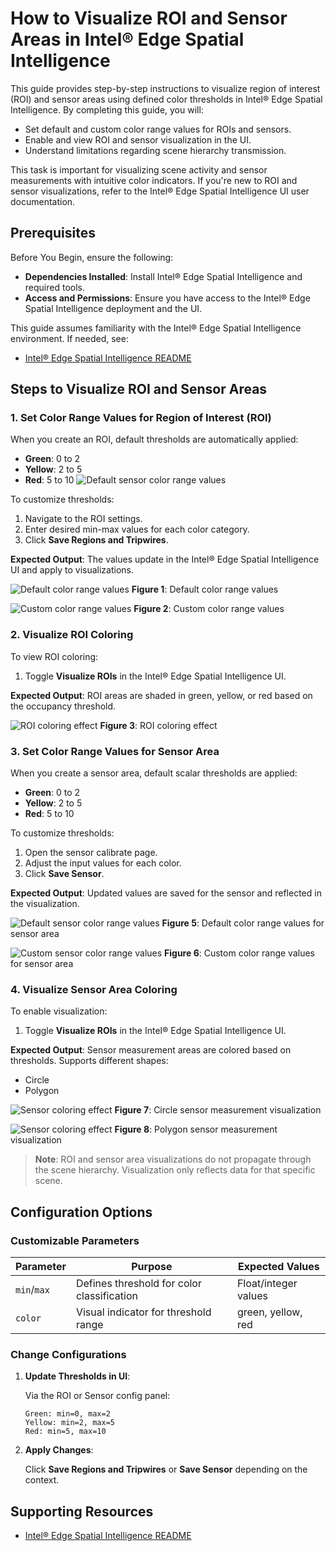 # How to Visualize ROI and Sensor Areas in Intel® Edge Spatial Intelligence

This guide provides step-by-step instructions to visualize region of interest (ROI) and sensor areas using defined color thresholds in Intel® Edge Spatial Intelligence. By completing this guide, you will:

- Set default and custom color range values for ROIs and sensors.
- Enable and view ROI and sensor visualization in the UI.
- Understand limitations regarding scene hierarchy transmission.

This task is important for visualizing scene activity and sensor measurements with intuitive color indicators. If you're new to ROI and sensor visualizations, refer to the Intel® Edge Spatial Intelligence UI user documentation.

## Prerequisites

Before You Begin, ensure the following:

- **Dependencies Installed**: Install Intel® Edge Spatial Intelligence and required tools.
- **Access and Permissions**: Ensure you have access to the Intel® Edge Spatial Intelligence deployment and the UI.

This guide assumes familiarity with the Intel® Edge Spatial Intelligence environment. If needed, see:

- [Intel® Edge Spatial Intelligence README](https://github.com/open-edge-platform/scenescape/blob/main/README.md)

## Steps to Visualize ROI and Sensor Areas

### 1. Set Color Range Values for Region of Interest (ROI)

When you create an ROI, default thresholds are automatically applied:

- **Green**: 0 to 2
- **Yellow**: 2 to 5
- **Red**: 5 to 10
  ![Default sensor color range values](images/ui/default-sensor-color-range-values.png)

To customize thresholds:

1. Navigate to the ROI settings.
2. Enter desired min-max values for each color category.
3. Click **Save Regions and Tripwires**.

**Expected Output**: The values update in the Intel® Edge Spatial Intelligence UI and apply to visualizations.

![Default color range values](images/ui/default-range-values.png)
**Figure 1**: Default color range values

![Custom color range values](images/ui/custom-sensor-color-range-values.png)
**Figure 2**: Custom color range values

### 2. Visualize ROI Coloring

To view ROI coloring:

1. Toggle **Visualize ROIs** in the Intel® Edge Spatial Intelligence UI.

**Expected Output**: ROI areas are shaded in green, yellow, or red based on the occupancy threshold.

![ROI coloring effect](images/ui/roi-coloring-effect.png)
**Figure 3**: ROI coloring effect

### 3. Set Color Range Values for Sensor Area

When you create a sensor area, default scalar thresholds are applied:

- **Green**: 0 to 2
- **Yellow**: 2 to 5
- **Red**: 5 to 10

To customize thresholds:

1. Open the sensor calibrate page.
2. Adjust the input values for each color.
3. Click **Save Sensor**.

**Expected Output**: Updated values are saved for the sensor and reflected in the visualization.

![Default sensor color range values](images/ui/default-sensor-color-range-values.png)
**Figure 5**: Default color range values for sensor area

![Custom sensor color range values](images/ui/custom-sensor-color-range-values.png)
**Figure 6**: Custom color range values for sensor area

### 4. Visualize Sensor Area Coloring

To enable visualization:

1. Toggle **Visualize ROIs** in the Intel® Edge Spatial Intelligence UI.

**Expected Output**: Sensor measurement areas are colored based on thresholds. Supports different shapes:

- Circle
- Polygon

![Sensor coloring effect](images/ui/sensor-coloring-effect-circle.png)
**Figure 7**: Circle sensor measurement visualization

![Sensor coloring effect](images/ui/sensor-coloring-effect-polygon.png)
**Figure 8**: Polygon sensor measurement visualization

> **Note**: ROI and sensor area visualizations do not propagate through the scene hierarchy. Visualization only reflects data for that specific scene.

## Configuration Options

### Customizable Parameters

| Parameter   | Purpose                                    | Expected Values      |
| ----------- | ------------------------------------------ | -------------------- |
| `min`/`max` | Defines threshold for color classification | Float/integer values |
| `color`     | Visual indicator for threshold range       | green, yellow, red   |

### Change Configurations

1. **Update Thresholds in UI**:

   Via the ROI or Sensor config panel:

   ```
   Green: min=0, max=2
   Yellow: min=2, max=5
   Red: min=5, max=10
   ```

2. **Apply Changes**:

   Click **Save Regions and Tripwires** or **Save Sensor** depending on the context.

## Supporting Resources

- [Intel® Edge Spatial Intelligence README](https://github.com/open-edge-platform/scenescape/blob/main/README.md)
